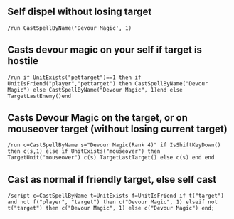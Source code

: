 ## Self dispel without losing target
```
/run CastSpellByName('Devour Magic', 1)
```
 

## Casts devour magic on your self if target is hostile
```
/run if UnitExists("pettarget")==1 then if UnitIsFriend("player","pettarget") then CastSpellByName("Devour Magic") else CastSpellByName("Devour Magic", 1)end else TargetLastEnemy()end 
```
 

## Casts Devour Magic on the target, or on mouseover target (without losing current target)
```
/run c=CastSpellByName s="Devour Magic(Rank 4)" if IsShiftKeyDown() then c(s,1) else if UnitExists("mouseover") then TargetUnit("mouseover") c(s) TargetLastTarget() else c(s) end end
```
 

## Cast as normal if friendly target, else self cast
```
/script c=CastSpellByName t=UnitExists f=UnitIsFriend if t("target") and not f("player", "target") then c("Devour Magic", 1) elseif not t("target") then c("Devour Magic", 1) else c("Devour Magic") end;
```